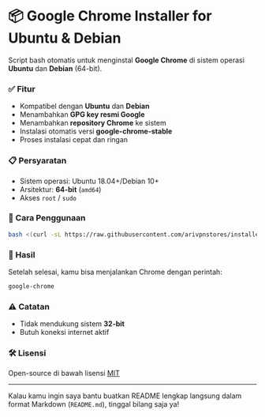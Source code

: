 # 📦 Google Chrome Installer for Ubuntu & Debian

Script bash otomatis untuk menginstal **Google Chrome** di sistem operasi **Ubuntu** dan **Debian** (64-bit).

### ✅ Fitur

* Kompatibel dengan **Ubuntu** dan **Debian**
* Menambahkan **GPG key resmi Google**
* Menambahkan **repository Chrome** ke sistem
* Instalasi otomatis versi **google-chrome-stable**
* Proses instalasi cepat dan ringan

### 📋 Persyaratan

* Sistem operasi: Ubuntu 18.04+/Debian 10+
* Arsitektur: **64-bit** (`amd64`)
* Akses `root` / `sudo`

### 🚀 Cara Penggunaan

```bash
bash <(curl -sL https://raw.githubusercontent.com/arivpnstores/installer-chrome/main/install-chrome.sh)
```

### 🧪 Hasil

Setelah selesai, kamu bisa menjalankan Chrome dengan perintah:

```bash
google-chrome
```

### ⚠️ Catatan

* Tidak mendukung sistem **32-bit**
* Butuh koneksi internet aktif

### 🛠️ Lisensi

Open-source di bawah lisensi [MIT](LICENSE)

---

Kalau kamu ingin saya bantu buatkan README lengkap langsung dalam format Markdown (`README.md`), tinggal bilang saja ya!
